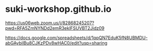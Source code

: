 # suki-workshop.github.io

https://us06web.zoom.us/j/82868245207?pwd=RFA5ZmNYNDd2emR3eklFSUVBT2Jidz09

https://docs.google.com/spreadsheets/d/1qpQN7EduK5fN8UBMDU-abGAybilBu8CJKzPDv8wHAC0/edit?usp=sharing
